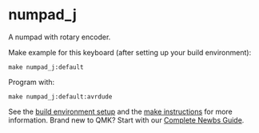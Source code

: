 # numpad_j

A numpad with rotary encoder.

Make example for this keyboard (after setting up your build environment):

    make numpad_j:default

Program with:

    make numpad_j:default:avrdude

See the [build environment setup](https://docs.qmk.fm/#/getting_started_build_tools) and the [make instructions](https://docs.qmk.fm/#/getting_started_make_guide) for more information. Brand new to QMK? Start with our [Complete Newbs Guide](https://docs.qmk.fm/#/newbs).
